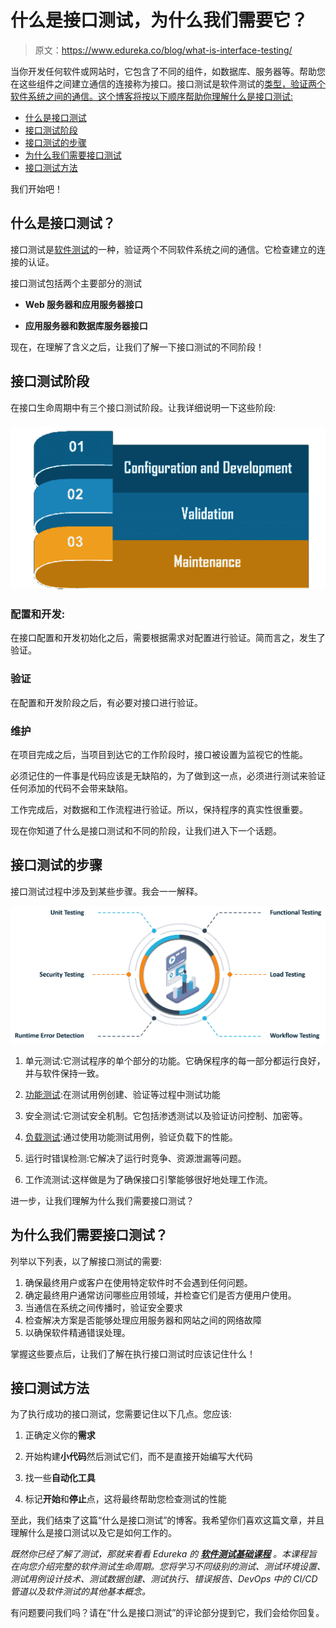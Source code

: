 # 什么是接口测试，为什么我们需要它？

> 原文：<https://www.edureka.co/blog/what-is-interface-testing/>

当你开发任何软件或网站时，它包含了不同的组件，如数据库、服务器等。帮助您在这些组件之间建立通信的连接称为接口。接口测试是软件测试的[类型，验证两个软件系统之间的通信。这个博客将按以下顺序帮助你理解什么是接口测试:](https://www.edureka.co/blog/types-of-software-testing/)

*   [什么是接口测试](#WhatisInterfaceTesting)
*   [接口测试阶段](#PhasesofInterfaceTesting)
*   [接口测试的步骤](#StepsinvolvedinInterfaceTesting)
*   [为什么我们需要接口测试](#WhydoweneedInterfaceTesting)
*   [接口测试方法](#ApproachforInterfaceTesting)

我们开始吧！

## **什么是接口测试？**

接口测试是[软件测试](https://www.edureka.co/blog/software-testing-tutorial/)的一种，验证两个不同软件系统之间的通信。它检查建立的连接的认证。

接口测试包括两个主要部分的测试

*   **Web 服务器和应用服务器接口**

*   **应用服务器和数据库服务器接口**

现在，在理解了含义之后，让我们了解一下接口测试的不同阶段！

## **接口测试阶段**

在接口生命周期中有三个接口测试阶段。让我详细说明一下这些阶段:

### **![phases of interface testing - what is interface testing - edureka](img/e5f22ceebc5dc095a0370911c537db12.png)**

### **配置和开发:**

在接口配置和开发初始化之后，需要根据需求对配置进行验证。简而言之，发生了验证。

### **验证**

在配置和开发阶段之后，有必要对接口进行验证。

### **维护**

在项目完成之后，当项目到达它的工作阶段时，接口被设置为监视它的性能。

必须记住的一件事是代码应该是无缺陷的，为了做到这一点，必须进行测试来验证任何添加的代码不会带来缺陷。

工作完成后，对数据和工作流程进行验证。所以，保持程序的真实性很重要。

现在你知道了什么是接口测试和不同的阶段，让我们进入下一个话题。

## **接口测试的步骤**

接口测试过程中涉及到某些步骤。我会一一解释。

![testing types - what is interface testing- edureka](img/1021c77aa35cbcff29f1250fd4b58e26.png)

1.  单元测试:它测试程序的单个部分的功能。它确保程序的每一部分都运行良好，并与软件保持一致。

2.  [功能测试](https://www.edureka.co/blog/what-is-functional-testing/):在测试用例创建、验证等过程中测试功能

3.  安全测试:它测试安全机制。它包括渗透测试以及验证访问控制、加密等。

4.  [负载测试](https://www.edureka.co/blog/load-testing-using-jmeter/):通过使用功能测试用例，验证负载下的性能。

5.  运行时错误检测:它解决了运行时竞争、资源泄漏等问题。

6.  工作流测试:这样做是为了确保接口引擎能够很好地处理工作流。

进一步，让我们理解为什么我们需要接口测试？

## 为什么我们需要接口测试？

列举以下列表，以了解接口测试的需要:

1.  确保最终用户或客户在使用特定软件时不会遇到任何问题。
2.  确定最终用户通常访问哪些应用领域，并检查它们是否方便用户使用。
3.  当通信在系统之间传播时，验证安全要求
4.  检查解决方案是否能够处理应用服务器和网站之间的网络故障
5.  以确保软件精通错误处理。

掌握这些要点后，让我们了解在执行接口测试时应该记住什么！

## **接口测试方法**

为了执行成功的接口测试，您需要记住以下几点。您应该:

1.  正确定义你的**需求**

2.  开始构建**小代码**然后测试它们，而不是直接开始编写大代码

3.  找一些**自动化工具**

4.  标记**开始**和**停止**点，这将最终帮助您检查测试的性能

至此，我们结束了这篇“什么是接口测试”的博客。我希望你们喜欢这篇文章，并且理解什么是接口测试以及它是如何工作的。

*既然你已经了解了测试，那就来看看 Edureka 的 [**软件测试基础课程**](https://www.edureka.co/software-testing-fundamentals-training) 。本课程旨在向您介绍完整的软件测试生命周期。您将学习不同级别的测试、测试环境设置、测试用例设计技术、测试数据创建、测试执行、错误报告、DevOps 中的 CI/CD 管道以及软件测试的其他基本概念。*

有问题要问我们吗？请在“什么是接口测试”的评论部分提到它，我们会给你回复。
